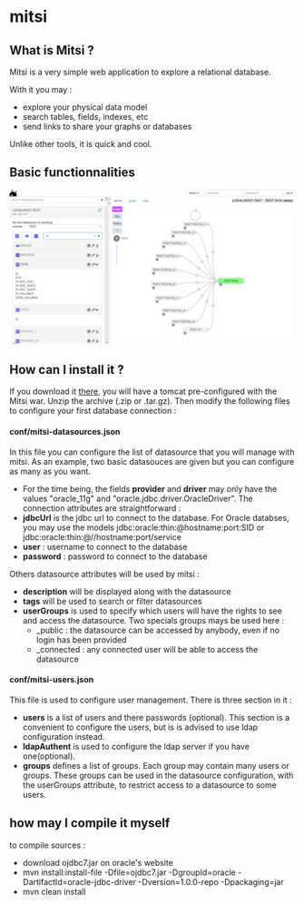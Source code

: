 # mitsi

## What is Mitsi ?

Mitsi is a very simple web application to explore a relational database.

With it you may :
* explore your physical data model
* search tables, fields, indexes, etc
* send links to share your graphs or databases

Unlike other tools, it is quick and cool.

## Basic functionnalities

![Screen](/.github/mitsi_screen.png)

## How can I install it ?

If you download it [there](https://github.com/jelebg/mitsi/releases/), you will have a tomcat pre-configured with the Mitsi war.
Unzip the archive (.zip or .tar.gz).
Then modify the following files to configure your first database connection :

#### conf/mitsi-datasources.json
In this file you can configure the list of datasource that you will manage with mitsi.
As an example, two basic datasouces are given but you can configure as many as you want.

* For the time being, the fields **provider** and **driver** may only have the values "oracle_11g" and "oracle.jdbc.driver.OracleDriver".
The connection attributes are straightforward :
* **jdbcUrl** is the jdbc url to connect to the database. For Oracle databses, you may use the models jdbc:oracle:thin:@hostname:port:SID or jdbc:oracle:thin:@//hostname:port/service
* **user** : username to connect to the database
* **password** : password to connect to the database

Others datasource attributes will be used by mitsi :
* **description** will be displayed along with the datasource
* **tags** will be used to search or filter datasources
* **userGroups** is used to specify which users will have the rights to see and access the datasource. Two specials groups mays be used here :
	* _public : the datasource can be accessed by anybody, even if no login has been provided
	* _connected : any connected user will be able to access the datasource

#### conf/mitsi-users.json

This file is used to configure user management. There is three section in it :
* **users** is a list of users and there passwords (optional). This section is a convenient to configure the users, but is is advised to use ldap configuration instead.
* **ldapAuthent** is used to configure the ldap server if you have one(optional).
* **groups** defines a list of groups. Each group may contain many users or groups. These groups can be used in the datasource configuration, with the userGroups attribute, to restrict access to a datasource to some users.

## how may I compile it myself
to compile sources :
* download ojdbc7.jar on oracle's website
* mvn install:install-file -Dfile=ojdbc7.jar -DgroupId=oracle -DartifactId=oracle-jdbc-driver -Dversion=1.0.0-repo -Dpackaging=jar
* mvn clean install

